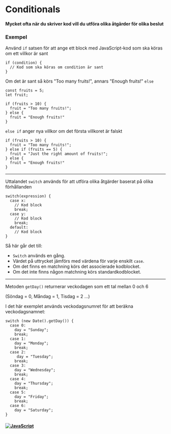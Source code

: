 # Conditionals

#### Mycket ofta när du skriver kod vill du utföra olika åtgärder för olika beslut

### Exempel

Använd `if` satsen för att ange ett block med JavaScript-kod som ska köras om ett villkor är sant

```
if (condition) {
  // Kod som ska köras om condition är sant
}
```

Om det är sant så körs "Too many fruits!", annars "Enough fruits!" `else`

```
const fruits = 5;
let fruit;

if (fruits > 10) {
  fruit = "Too many fruits!";
} else {
  fruit = "Enough fruits!"
}
```

`else if` anger nya villkor om det första villkoret är falskt

```
if (fruits > 10) {
  fruit = "Too many fruits!";
} else if (fruits == 5) {
  fruit = "Just the right amount of fruits!";
} else {
  fruit = "Enough fruits!"
}
```

---

Uttalandet `switch` används för att utföra olika åtgärder baserat på olika förhållanden

```
switch(expression) {
  case x:
    // Kod block
    break;
  case y:
    // Kod block
    break;
  default:
    // Kod block
}
```

Så här går det till:

- `Switch` används en gång.
- Värdet på uttrycket jämförs med värdena för varje enskilt `case`.
- Om det finns en matchning körs det associerade kodblocket.
- Om det inte finns någon matchning körs standardkodblocket.

---

Metoden `getDay()` returnerar veckodagen som ett tal mellan 0 och 6

(Söndag = 0, Måndag = 1, Tisdag = 2 ...)

I det här exemplet används veckodagsnumret för att beräkna veckodagsnamnet:

```
switch (new Date().getDay()) {
  case 0:
    day = "Sunday";
    break;
  case 1:
    day = "Monday";
    break;
  case 2:
     day = "Tuesday";
    break;
  case 3:
    day = "Wednesday";
    break;
  case 4:
    day = "Thursday";
    break;
  case 5:
    day = "Friday";
    break;
  case 6:
    day = "Saturday";
}
```

#### <a href="/README.md">![JavaScript](https://img.shields.io/badge/JavaScript-⬅️-332c00?style=for-the-badge&logo=JavaScript)</a>
